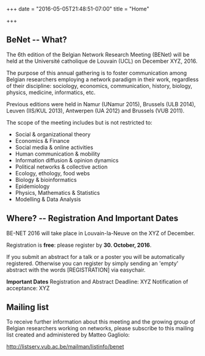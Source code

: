 +++
date = "2016-05-05T21:48:51-07:00"
title = "Home"

+++

BeNet -- What?
--------------
The 6th edition of the Belgian Network Research Meeting (BENet) will be held at the Université catholique de Louvain (UCL) on December XYZ, 2016.

The purpose of this annual gathering is to foster communication among Belgian researchers employing a network paradigm in their work, regardless of their discipline: sociology, economics, communication, history, biology, physics, medicine, informatics, etc.  

Previous editions were held in Namur (UNamur 2015), Brussels (ULB 2014), Leuven (IIS/KUL 2013), Antwerpen (UA 2012) and Brussels (VUB 2011).

The scope of the meeting includes but is not restricted to:

- Social & organizational theory
- Economics & Finance
- Social media & online activities
- Human communication & mobility
- Information diffusion & opinion dynamics
- Political networks & collective action
- Ecology, ethology, food webs
- Biology & bioinformatics
- Epidemiology
- Physics, Mathematics & Statistics
- Modelling & Data Analysis

Where? -- Registration And Important Dates
------------------------------------------
BE-NET 2016 will take place in Louvain-la-Neuve on the XYZ of December.

Registration is **free**: please register by **30. October, 2016**.

If you submit an abstract for a talk or a poster you will be automatically registered.
Otherwise you can register by simply sending an 'empty' abstract with the words [REGISTRATION] via easychair.

**Important Dates**
Registration and Abstract Deadline: XYZ
Notification of acceptance: XYZ


Mailing list
------------
To receive further information about this meeting and the growing group of Belgian researchers working on networks, please subscribe to this mailing list created and administered by Matteo Gagliolo:

http://listserv.vub.ac.be/mailman/listinfo/benet

